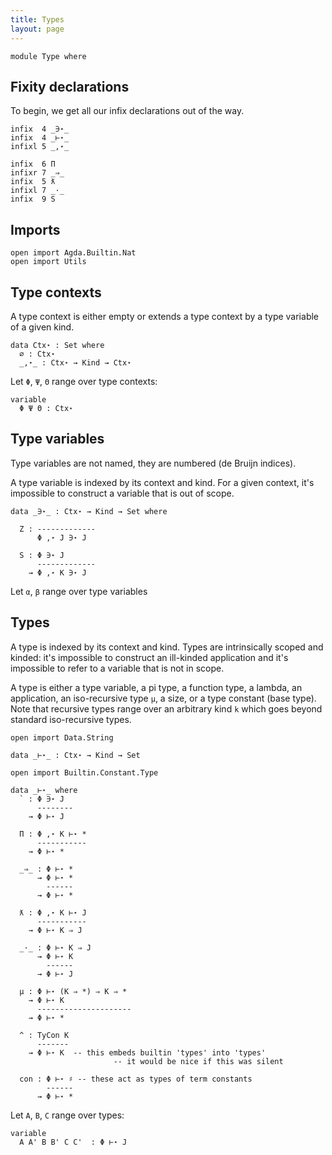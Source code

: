 ```yaml
---
title: Types
layout: page
---
```


```
module Type where
```

## Fixity declarations

To begin, we get all our infix declarations out of the way.

```
infix  4 _∋⋆_
infix  4 _⊢⋆_
infixl 5 _,⋆_

infix  6 Π
infixr 7 _⇒_
infix  5 ƛ
infixl 7 _·_
infix  9 S
```

## Imports

```
open import Agda.Builtin.Nat
open import Utils
```

## Type contexts

A type context is either empty or extends a type
context by a type variable of a given kind.

```
data Ctx⋆ : Set where
  ∅ : Ctx⋆
  _,⋆_ : Ctx⋆ → Kind → Ctx⋆
```

Let `Φ`, `Ψ`, `Θ` range over type contexts:
```
variable
  Φ Ψ Θ : Ctx⋆
```

## Type variables

Type variables are not named, they are numbered (de Bruijn indices).

A type variable is indexed by its context and kind. For a given
context, it's impossible to construct a variable that is out of
scope.

```
data _∋⋆_ : Ctx⋆ → Kind → Set where

  Z : -------------
      Φ ,⋆ J ∋⋆ J

  S : Φ ∋⋆ J
      -------------
    → Φ ,⋆ K ∋⋆ J
```

Let `α`, `β` range over type variables

## Types

A type is indexed by its context and kind. Types are intrinsically
scoped and kinded: it's impossible to construct an ill-kinded
application and it's impossible to refer to a variable that is not in
scope.

A type is either a type variable, a pi type, a function type, a
lambda, an application, an iso-recursive type `μ`, a size, or a type
constant (base type). Note that recursive types range over an
arbitrary kind `k` which goes beyond standard iso-recursive types.

```
open import Data.String

data _⊢⋆_ : Ctx⋆ → Kind → Set

open import Builtin.Constant.Type

data _⊢⋆_ where
  ` : Φ ∋⋆ J
      --------
    → Φ ⊢⋆ J

  Π : Φ ,⋆ K ⊢⋆ *
      -----------
    → Φ ⊢⋆ *

  _⇒_ : Φ ⊢⋆ *
      → Φ ⊢⋆ *
        ------
      → Φ ⊢⋆ *

  ƛ : Φ ,⋆ K ⊢⋆ J 
      -----------
    → Φ ⊢⋆ K ⇒ J

  _·_ : Φ ⊢⋆ K ⇒ J
      → Φ ⊢⋆ K
        ------
      → Φ ⊢⋆ J

  μ : Φ ⊢⋆ (K ⇒ *) ⇒ K ⇒ *
    → Φ ⊢⋆ K
      ---------------------
    → Φ ⊢⋆ *

  ^ : TyCon K
      -------
    → Φ ⊢⋆ K  -- this embeds builtin 'types' into 'types'
                       -- it would be nice if this was silent
  
  con : Φ ⊢⋆ ♯ -- these act as types of term constants
        ------
      → Φ ⊢⋆ *
```

Let `A`, `B`, `C` range over types:
```
variable
  A A' B B' C C'  : Φ ⊢⋆ J
```
